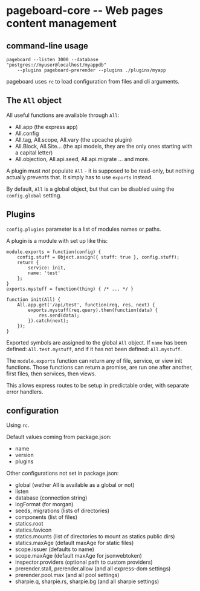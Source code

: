 pageboard-core -- Web pages content management
==============================================

command-line usage
------------------

```
pageboard --listen 3000 --database "postgres://myuser@localhost/myappdb"
	--plugins pageboard-prerender --plugins ./plugins/myapp
```

pageboard uses `rc` to load configuration from files and cli arguments.


The `All` object
----------------

All useful functions are available through `All`:

- All.app (the express app)
- All.config
- All.tag, All.scope, All.vary (the upcache plugin)
- All.Block, All.Site... (the api models, they are the only ones starting
  with a capital letter)
- All.objection, All.api.seed, All.api.migrate
... and more.

A plugin must *not* populate `All` - it is supposed to be read-only, but
nothing actually prevents that. It simply has to use `exports` instead.

By default, `All` is a global object, but that can be disabled using the
`config.global` setting.


Plugins
-------

`config.plugins` parameter is a list of modules names or paths.

A plugin is a module with set up like this:

```
module.exports = function(config) {
	config.stuff = Object.assign({ stuff: true }, config.stuff);
	return {
		service: init,
		name: 'test'
	};
}
exports.mystuff = function(thing) { /* ... */ }

function init(All) {
	All.app.get('/api/test', function(req, res, next) {
		exports.mystuff(req.query).then(function(data) {
			res.send(data);
		}).catch(next);
	});
}
```

Exported symbols are assigned to the global `All` object.
If `name` has been defined: `All.test.mystuff`,
and if it has not been defined: `All.mystuff`.

The `module.exports` function can return any of file, service, or view init functions.
Those functions can return a promise, are run one after another, first files,
then services, then views.

This allows express routes to be setup in predictable order, with separate
error handlers.


configuration
-------------

Using `rc`.

Default values coming from package.json:
- name
- version
- plugins


Other configurations not set in package.json:
- global (wether All is available as a global or not)
- listen
- database (connection string)
- logFormat (for morgan)
- seeds, migrations (lists of directories)
- components (list of files)
- statics.root
- statics.favicon
- statics.mounts (list of directories to mount as statics public dirs)
- statics.maxAge (default maxAge for static files)
- scope.issuer (defaults to name)
- scope.maxAge (default maxAge for jsonwebtoken)
- inspector.providers (optional path to custom providers)
- prerender.stall, prerender.allow (and all express-dom settings)
- prerender.pool.max (and all pool settings)
- sharpie.q, sharpie.rs, sharpie.bg (and all sharpie settings)

